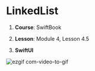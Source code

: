 # LinkedList

1. **Course**: SwiftBook

2. **Lesson**: Module 4, Lesson 4.5

3. **SwiftUI**

![ezgif com-video-to-gif](https://github.com/Kirilloao/LinkedList/assets/106522858/f60358d9-70b5-4e90-93d7-ba43febb13c9)
